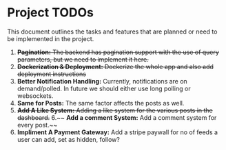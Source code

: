 # Project TODOs

This document outlines the tasks and features that are planned or need to be implemented in the project.

1. ~~**Pagination:** The backend has pagination support with the use of query parameters, but we need to implement it here.~~
2. ~~**Dockerization & Deployment:** Dockerize the whole app and also add deployment instructions~~
3. **Better Notification Handling:** Currently, notifications are on demand/polled. In future we should either use long polling or websockets.
4. **Same for Posts:** The same factor affects the posts as well.
5. ~~**Add A Like System:** Adding a like system for the various posts in the dashboard.~~
6.~~ **Add a comment System:** Add a comment system for every post.~~
7. **Impliment A Payment Gateway:** Add a stripe paywall for no of feeds a user can add, set as hidden, follow?